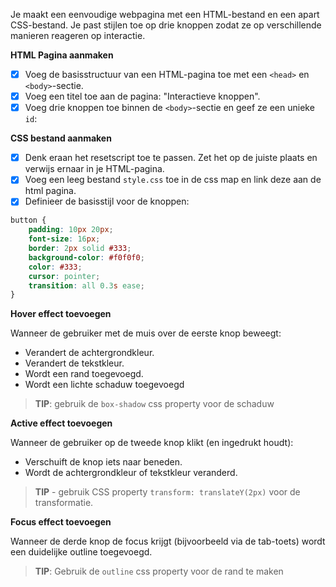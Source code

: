 Je maakt een eenvoudige webpagina met een HTML-bestand en een apart CSS-bestand. Je past stijlen toe op drie knoppen zodat ze op verschillende manieren reageren op interactie.

**HTML Pagina aanmaken**

* [x] Voeg de basisstructuur van een HTML-pagina toe met een `<head>` en `<body>`-sectie.
* [x] Voeg een titel toe aan de pagina: "Interactieve knoppen".
* [x] Voeg drie knoppen toe binnen de `<body>`-sectie en geef ze een unieke `id`:

**CSS bestand aanmaken**
* [x] Denk eraan het resetscript toe te passen. Zet het op de juiste plaats en verwijs ernaar in je HTML-pagina.
* [x] Voeg een leeg bestand `style.css` toe in de css map en link deze aan de html pagina.
* [x] Definieer de basisstijl voor de knoppen:

```css
button {
    padding: 10px 20px;
    font-size: 16px;
    border: 2px solid #333;
    background-color: #f0f0f0;
    color: #333;
    cursor: pointer;
    transition: all 0.3s ease;
}
```

**Hover effect toevoegen**

Wanneer de gebruiker met de muis over de eerste knop beweegt:

- Verandert de achtergrondkleur.
- Verandert de tekstkleur.
- Wordt een rand toegevoegd.
- Wordt een lichte schaduw toegevoegd

> **TIP**: gebruik de `box-shadow` css property voor de schaduw

**Active effect toevoegen**

Wanneer de gebruiker op de tweede knop klikt (en ingedrukt houdt):

- Verschuift de knop iets naar beneden.
- Wordt de achtergrondkleur of tekstkleur veranderd.

> **TIP** - gebruik CSS property `transform: translateY(2px)` voor de transformatie.

**Focus effect toevoegen**

Wanneer de derde knop de focus krijgt (bijvoorbeeld via de tab-toets) wordt een duidelijke outline toegevoegd.

> **TIP**: Gebruik de `outline` css property voor de rand te maken
